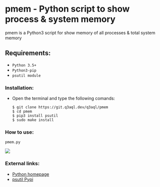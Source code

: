 pmem - Python script to show process & system memory
====================================================

pmem is a Python3 script for show memory of all processes & total system memory

## Requirements:

- `Python 3.5+`
- `Python3-pip`
- `psutil module`

### Installation:

  * Open the terminal and type the following comands:
    
    ```shell
    $ git clone https://git.q3aql.dev/q3aql/pmem
    $ cd pmem
    $ pip3 install psutil
    $ sudo make install
      ````

### How to use:

  ```shell
  pmem.py
  ````

<img src="raw/branch/main/pmem.png" />

### External links:

  * [Python homepage](https://www.python.org/)
  * [psutil Pypi](https://pypi.org/project/psutil/)
